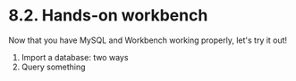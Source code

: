 # 8.2. Hands-on workbench

Now that you have MySQL and Workbench working properly, let's try it out!

1. Import a database: two ways
2. Query something
